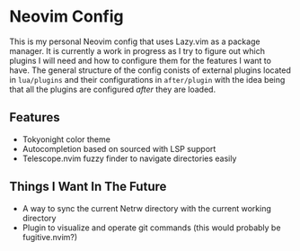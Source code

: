 # Neovim Config
This is my personal Neovim config that uses Lazy.vim as a package manager. It is currently a work in progress as I try to figure out which plugins I will need and how to configure them for the features I want to have. The general structure of the config conists of external plugins located in `lua/plugins` and their configurations in `after/plugin` with the idea being that all the plugins are configured *after* they are loaded.

## Features
- Tokyonight color theme
- Autocompletion based on sourced with LSP support
- Telescope.nvim fuzzy finder to navigate directories easily

## Things I Want In The Future
- A way to sync the current Netrw directory with the current working directory
- Plugin to visualize and operate git commands (this would probably be fugitive.nvim?)
